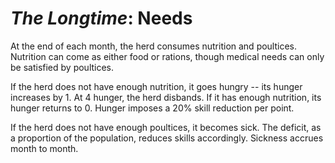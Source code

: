 # *The Longtime*: Needs

At the end of each month, the herd consumes nutrition and poultices. Nutrition can come as either food or rations, though medical needs can only be satisfied by poultices.

If the herd does not have enough nutrition, it goes hungry -- its hunger increases by 1. At 4 hunger, the herd disbands. If it has enough nutrition, its hunger returns to 0. Hunger imposes a 20% skill reduction per point.

If the herd does not have enough poultices, it becomes sick. The deficit, as a proportion of the population, reduces skills accordingly. Sickness accrues month to month.
